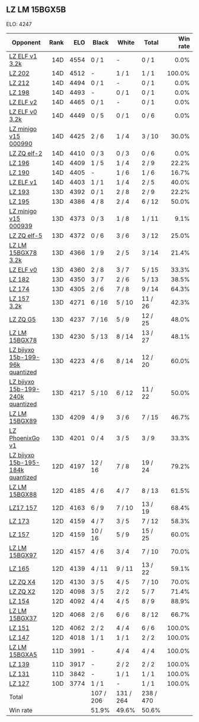 ## LZ LM 15BGX5B ##

ELO: 4247

Opponent | Rank | ELO | Black | White | Total | Win rate
---------|-----:|----:|-------|-------|-------|-------:
[LZ ELF v1 3.2k](LZ%20ELF%20v1%203.2k.md) | 14D | 4554 | 0 / 1 | - | 0 / 1 | 0.0%
[LZ 202](LZ%20202.md) | 14D | 4512 | - | 1 / 1 | 1 / 1 | 100.0%
[LZ 212](LZ%20212.md) | 14D | 4494 | 0 / 1 | - | 0 / 1 | 0.0%
[LZ 198](LZ%20198.md) | 14D | 4493 | - | 0 / 1 | 0 / 1 | 0.0%
[LZ ELF v2](LZ%20ELF%20v2.md) | 14D | 4465 | 0 / 1 | - | 0 / 1 | 0.0%
[LZ ELF v0 3.2k](LZ%20ELF%20v0%203.2k.md) | 14D | 4449 | 0 / 5 | 0 / 1 | 0 / 6 | 0.0%
[LZ minigo v15 000990](LZ%20minigo%20v15%20000990.md) | 14D | 4425 | 2 / 6 | 1 / 4 | 3 / 10 | 30.0%
[LZ ZQ elf-2](LZ%20ZQ%20elf-2.md) | 14D | 4410 | 0 / 3 | 0 / 3 | 0 / 6 | 0.0%
[LZ 196](LZ%20196.md) | 14D | 4409 | 1 / 5 | 1 / 4 | 2 / 9 | 22.2%
[LZ 190](LZ%20190.md) | 14D | 4405 | - | 1 / 6 | 1 / 6 | 16.7%
[LZ ELF v1](LZ%20ELF%20v1.md) | 14D | 4403 | 1 / 1 | 1 / 4 | 2 / 5 | 40.0%
[LZ 193](LZ%20193.md) | 13D | 4392 | 0 / 1 | 2 / 8 | 2 / 9 | 22.2%
[LZ 195](LZ%20195.md) | 13D | 4386 | 4 / 8 | 2 / 4 | 6 / 12 | 50.0%
[LZ minigo v15 000939](LZ%20minigo%20v15%20000939.md) | 13D | 4373 | 0 / 3 | 1 / 8 | 1 / 11 | 9.1%
[LZ ZQ elf-5](LZ%20ZQ%20elf-5.md) | 13D | 4372 | 0 / 6 | 3 / 6 | 3 / 12 | 25.0%
[LZ LM 15BGX78 3.2k](LZ%20LM%2015BGX78%203.2k.md) | 13D | 4366 | 1 / 9 | 2 / 5 | 3 / 14 | 21.4%
[LZ ELF v0](LZ%20ELF%20v0.md) | 13D | 4360 | 2 / 8 | 3 / 7 | 5 / 15 | 33.3%
[LZ 182](LZ%20182.md) | 13D | 4350 | 3 / 7 | 2 / 6 | 5 / 13 | 38.5%
[LZ 174](LZ%20174.md) | 13D | 4305 | 2 / 6 | 7 / 8 | 9 / 14 | 64.3%
[LZ 157 3.2k](LZ%20157%203.2k.md) | 13D | 4271 | 6 / 16 | 5 / 10 | 11 / 26 | 42.3%
[LZ ZQ G5](LZ%20ZQ%20G5.md) | 13D | 4237 | 7 / 16 | 5 / 9 | 12 / 25 | 48.0%
[LZ LM 15BGX78](LZ%20LM%2015BGX78.md) | 13D | 4230 | 5 / 13 | 8 / 14 | 13 / 27 | 48.1%
[LZ bjiyxo 15b-199-96k quantized](LZ%20bjiyxo%2015b-199-96k%20quantized.md) | 13D | 4223 | 4 / 6 | 8 / 14 | 12 / 20 | 60.0%
[LZ bjiyxo 15b-199-240k quantized](LZ%20bjiyxo%2015b-199-240k%20quantized.md) | 13D | 4217 | 5 / 10 | 6 / 12 | 11 / 22 | 50.0%
[LZ LM 15BGX89](LZ%20LM%2015BGX89.md) | 13D | 4209 | 4 / 9 | 3 / 6 | 7 / 15 | 46.7%
[LZ PhoenixGo v1](LZ%20PhoenixGo%20v1.md) | 13D | 4201 | 0 / 4 | 3 / 5 | 3 / 9 | 33.3%
[LZ bjiyxo 15b-195-184k quantized](LZ%20bjiyxo%2015b-195-184k%20quantized.md) | 12D | 4197 | 12 / 16 | 7 / 8 | 19 / 24 | 79.2%
[LZ LM 15BGX88](LZ%20LM%2015BGX88.md) | 12D | 4185 | 4 / 6 | 4 / 7 | 8 / 13 | 61.5%
[LZ17 157](LZ17%20157.md) | 12D | 4163 | 6 / 9 | 7 / 10 | 13 / 19 | 68.4%
[LZ 173](LZ%20173.md) | 12D | 4159 | 4 / 7 | 3 / 5 | 7 / 12 | 58.3%
[LZ 157](LZ%20157.md) | 12D | 4159 | 10 / 16 | 5 / 9 | 15 / 25 | 60.0%
[LZ LM 15BGX97](LZ%20LM%2015BGX97.md) | 12D | 4157 | 4 / 6 | 3 / 4 | 7 / 10 | 70.0%
[LZ 165](LZ%20165.md) | 12D | 4139 | 4 / 11 | 9 / 11 | 13 / 22 | 59.1%
[LZ ZQ X4](LZ%20ZQ%20X4.md) | 12D | 4130 | 3 / 5 | 4 / 5 | 7 / 10 | 70.0%
[LZ ZQ X2](LZ%20ZQ%20X2.md) | 12D | 4098 | 3 / 5 | 2 / 2 | 5 / 7 | 71.4%
[LZ 154](LZ%20154.md) | 12D | 4092 | 4 / 4 | 4 / 5 | 8 / 9 | 88.9%
[LZ LM 15BGX37](LZ%20LM%2015BGX37.md) | 12D | 4068 | 2 / 6 | 6 / 6 | 8 / 12 | 66.7%
[LZ 151](LZ%20151.md) | 12D | 4062 | 2 / 2 | 4 / 4 | 6 / 6 | 100.0%
[LZ 147](LZ%20147.md) | 12D | 4018 | 1 / 1 | 1 / 1 | 2 / 2 | 100.0%
[LZ LM 15BGXA5](LZ%20LM%2015BGXA5.md) | 11D | 3991 | - | 4 / 4 | 4 / 4 | 100.0%
[LZ 139](LZ%20139.md) | 11D | 3917 | - | 2 / 2 | 2 / 2 | 100.0%
[LZ 131](LZ%20131.md) | 11D | 3842 | - | 1 / 1 | 1 / 1 | 100.0%
[LZ 127](LZ%20127.md) | 10D | 3774 | 1 / 1 | - | 1 / 1 | 100.0%
Total | | | 107 / 206 | 131 / 264 | 238 / 470 | 
Win rate| | | 51.9% | 49.6% | 50.6% | 

